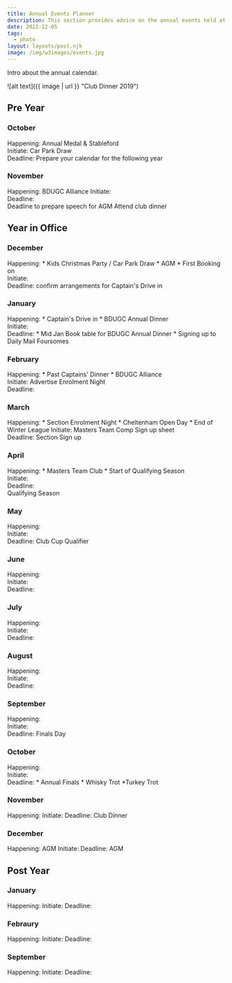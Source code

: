 ```yaml
---
title: Annual Events Planner
description: This section provides advice on the annual events held at the golf club
date: 2022-12-05
tags:
  - photo
layout: layouts/post.njk
image: /img/w3images/events.jpg
---
```

Intro about the annual calendar.
<div class="w3-image">
![alt text]({{ image | url }} "Club Dinner 2019")
</div>
<h2>Pre Year</h2>

<h3>October</h3>
Happening: Annual Medal & Stableford <br>
Initiate: Car Park Draw <br>
Deadline: Prepare your calendar for the following year

<h3>November</h3>
Happening: BDUGC Alliance
Initiate: <br>
Deadline: <br>
Deadline to prepare speech for AGM
Attend club dinner

<h2>Year in Office</h2>

<h3>December</h3>
Happening:
* Kids Christmas Party / Car Park Draw
* AGM
* First Booking on <br>
Initiate: <br>
Deadline: confirm arrangements for Captain's Drive in

<h3>January</h3>
Happening: 
* Captain's Drive in
* BDUGC Annual Dinner <br>
Initiate: <br>
Deadline: 
* Mid Jan Book table for BDUGC Annual Dinner 
* Signing up to Daily Mail Foursomes

<h3>February</h3>
Happening: 
* Past Captains' Dinner
* BDUGC Alliance  <br>
Initiate: Advertise Enrolment Night  <br>
Deadline:


<h3>March</h3>
Happening: 
* Section Enrolment Night
* Cheltenham Open Day
* End of Winter League
Initiate: Masters Team Comp Sign up sheet <br>
Deadline:
Section Sign up

<h3>April</h3>
Happening:
* Masters Team Club
* Start of Qualifying Season  <br>
Initiate:  <br>
Deadline: <br>
Qualifying Season

<h3>May</h3>
Happening: <br>
Initiate: <br>
Deadline:
Club Cup Qualifier

<h3>June</h3>
Happening:  <br>
Initiate:  <br>
Deadline: 

<h3>July</h3>
Happening:  <br>
Initiate:  <br>
Deadline: 

<h3>August</h3>
Happening:  <br>
Initiate:  <br>
Deadline: 

<h3>September</h3>
Happening:  <br>
Initiate:  <br>
Deadline: 
Finals Day

<h3>October</h3>
Happening:  <br>
Initiate:  <br>
Deadline: 
* Annual Finals
* Whisky Trot
*Turkey Trot

<h3>November</h3>
Happening:
Initiate:
Deadline:
Club Dinner

<h3>December</h3>
Happening: AGM
Initiate:
Deadline:
AGM

<h2>Post Year</h2>
<h3>January</h3>
Happening:
Initiate:
Deadline:

<h3>Febraury</h3>
Happening:
Initiate:
Deadline:

<h3>September</h3>
Happening:
Initiate:
Deadline:
